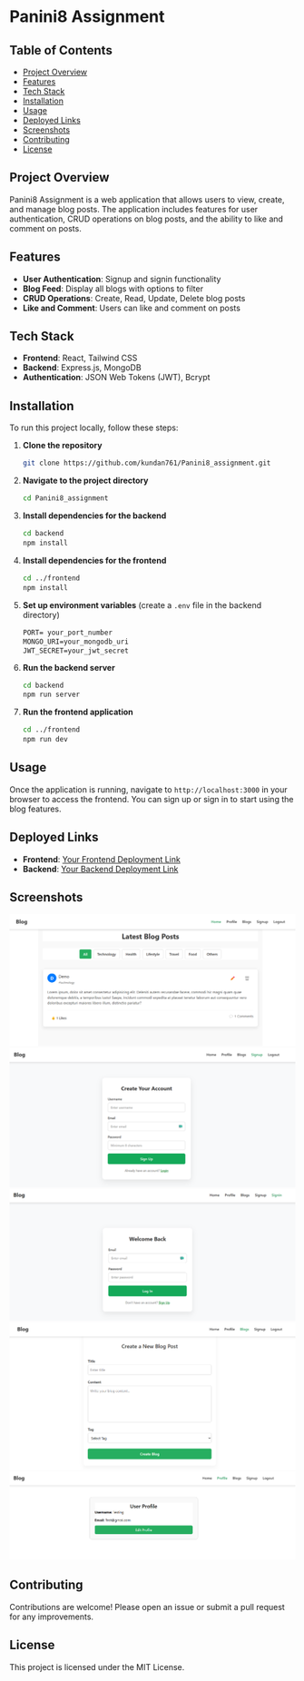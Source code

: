 
# Panini8 Assignment

## Table of Contents
- [Project Overview](#project-overview)
- [Features](#features)
- [Tech Stack](#tech-stack)
- [Installation](#installation)
- [Usage](#usage)
- [Deployed Links](#deployed-links)
- [Screenshots](#screenshots)
- [Contributing](#contributing)
- [License](#license)

## Project Overview
Panini8 Assignment is a web application that allows users to view, create, and manage blog posts. The application includes features for user authentication, CRUD operations on blog posts, and the ability to like and comment on posts.

## Features
- **User Authentication**: Signup and signin functionality
- **Blog Feed**: Display all blogs with options to filter
- **CRUD Operations**: Create, Read, Update, Delete blog posts
- **Like and Comment**: Users can like and comment on posts

## Tech Stack
- **Frontend**: React, Tailwind CSS
- **Backend**: Express.js, MongoDB
- **Authentication**: JSON Web Tokens (JWT), Bcrypt

## Installation
To run this project locally, follow these steps:
1. **Clone the repository**
   ```bash
   git clone https://github.com/kundan761/Panini8_assignment.git
   ```

2. **Navigate to the project directory**
   ```bash
   cd Panini8_assignment
   ```

3. **Install dependencies for the backend**
   ```bash
   cd backend
   npm install
   ```

4. **Install dependencies for the frontend**
   ```bash
   cd ../frontend
   npm install
   ```

5. **Set up environment variables** (create a `.env` file in the backend directory)
   ```plaintext
   PORT= your_port_number
   MONGO_URI=your_mongodb_uri
   JWT_SECRET=your_jwt_secret
   ```

6. **Run the backend server**
   ```bash
   cd backend
   npm run server
   ```

7. **Run the frontend application**
   ```bash
   cd ../frontend
   npm run dev
   ```

## Usage
Once the application is running, navigate to `http://localhost:3000` in your browser to access the frontend. You can sign up or sign in to start using the blog features.

## Deployed Links
- **Frontend**: [Your Frontend Deployment Link](https://panini8-assignment.vercel.app/)
- **Backend**: [Your Backend Deployment Link](https://panini8-assignment.onrender.com)

## Screenshots
![Homepage](https://github.com/kundan761/Panini8_assignment/blob/main/frontend/public/screenshots/Screenshot%202025-04-17%20020749.png)
![Signup Page](https://github.com/kundan761/Panini8_assignment/blob/main/frontend/public/screenshots/Screenshot%202025-04-17%20020830.png)
![Login Page](https://github.com/kundan761/Panini8_assignment/blob/main/frontend/public/screenshots/Screenshot%202025-04-17%20020851.png)
![Create Blog Page](https://github.com/kundan761/Panini8_assignment/blob/main/frontend/public/screenshots/Screenshot%202025-04-17%20021043.png)
![User Profile](https://github.com/kundan761/Panini8_assignment/blob/main/frontend/public/screenshots/Screenshot%202025-04-17%20020808.png)

## Contributing
Contributions are welcome! Please open an issue or submit a pull request for any improvements.

## License
This project is licensed under the MIT License.


